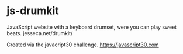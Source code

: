 # js-drumkit
JavaScript website with a keyboard drumset, were you can play sweet beats. jesseca.net/drumkit/

Created via the javacript30 challenge. https://javascript30.com
